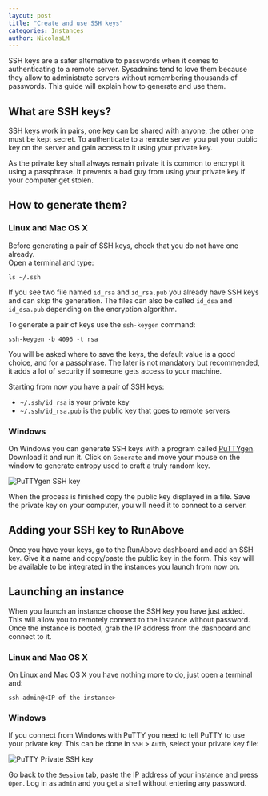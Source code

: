 ```yaml
---
layout: post
title: "Create and use SSH keys"
categories: Instances
author: NicolasLM
---
```


SSH keys are a safer alternative to passwords when it comes to authenticating 
to a remote server. Sysadmins tend to love them because they allow to 
administrate servers without remembering thousands of passwords. This guide 
will explain how to generate and use them.

What are SSH keys?
-------------------

SSH keys work in pairs, one key can be shared with anyone, the other one must 
be kept secret. To authenticate to a remote server you put your public key on 
the server and gain access to it using your private key.

As the private key shall always remain private it is common to encrypt it using 
a passphrase. It prevents a bad guy from using your private key if your 
computer get stolen.

How to generate them?
---------------------

### Linux and Mac OS X

Before generating a pair of SSH keys, check that you do not have one already.  
Open a terminal and type:

    ls ~/.ssh

If you see two file named `id_rsa` and `id_rsa.pub` you already have SSH keys 
and can skip the generation. The files can also be called `id_dsa` and 
`id_dsa.pub` depending on the encryption algorithm.

To generate a pair of keys use the `ssh-keygen` command:

    ssh-keygen -b 4096 -t rsa

You will be asked where to save the keys, the default value is a good choice, 
and for a passphrase. The later is not mandatory but recommended, it adds a lot 
of security if someone gets access to your machine.

Starting from now you have a pair of SSH keys:

* `~/.ssh/id_rsa` is your private key
* `~/.ssh/id_rsa.pub` is the public key that goes to remote servers

### Windows

On Windows you can generate SSH keys with a program called 
[PuTTYgen](http://www.chiark.greenend.org.uk/~sgtatham/putty/download.html).  
Download it and run it. Click on `Generate` and move your mouse on the window 
to generate entropy used to craft a truly random key.

![PuTTYgen SSH key](/kb/images/2014-10-01-create-ssh-keys/puttygen.png)

When the process is finished copy the public key displayed in a file. Save the 
private key on your computer, you will need it to connect to a server.

Adding your SSH key to RunAbove
-------------------------------

Once you have your keys, go to the RunAbove dashboard and add an SSH key. Give 
it a name and copy/paste the public key in the form. This key will be available 
to be integrated in the instances you launch from now on.

Launching an instance
---------------------

When you launch an instance choose the SSH key you have just added. This will 
allow you to remotely connect to the instance without password. Once the 
instance is booted, grab the IP address from the dashboard and connect to it.

### Linux and Mac OS X

On Linux and Mac OS X you have nothing more to do, just open a terminal and:

    ssh admin@<IP of the instance>

### Windows

If you connect from Windows with PuTTY you need to tell PuTTY to use your 
private key. This can be done in `SSH` > `Auth`, select your private key file:

![PuTTY Private SSH key](/kb/images/2014-10-01-create-ssh-keys/putty.png)

Go back to the `Session` tab, paste the IP address of your instance and press 
`Open`. Log in as `admin` and you get a shell without entering any password.

